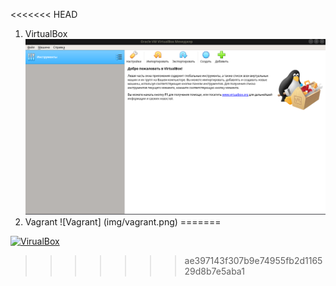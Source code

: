 <<<<<<< HEAD
1. VirtualBox ![VirtualBox](img/oracle.png)
2. Vagrant ![Vagrant] (img/vagrant.png)
=======

<a target="_blank" rel="noopener noreferrer" href="/ottvladimir/home_work/blob/master/terminal_1/img/oracle.png"><img src="/ottvladimir/sysadm-homeworks/raw/master/01-intro-01/img/oracle.png" alt="VirualBox" style="max-width:100%;"></a></li>
>>>>>>> ae397143f307b9e74955fb2d116529d8b7e5aba1
